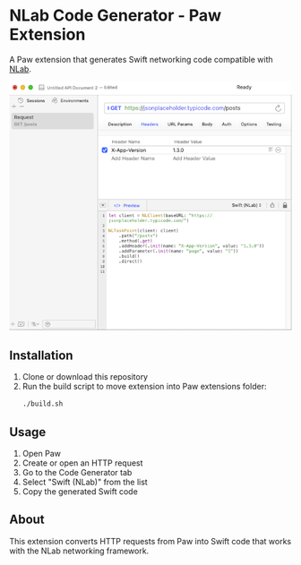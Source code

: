 # NLab Code Generator - Paw Extension

A Paw extension that generates Swift networking code compatible with [NLab](https://github.com/yasinkbas/NLab).

![Paw Extension Screenshot](doc-src/paw.png)

## Installation

1. Clone or download this repository
2. Run the build script to move extension into Paw extensions folder:
   ```bash
   ./build.sh
   ```

## Usage

1. Open Paw
2. Create or open an HTTP request
3. Go to the Code Generator tab
4. Select "Swift (NLab)" from the list
5. Copy the generated Swift code

## About

This extension converts HTTP requests from Paw into Swift code that works with the NLab networking framework. 